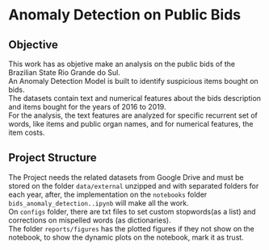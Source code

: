 # Anomaly Detection on Public Bids

## Objective

This work has as objetive make an analysis on the public bids of the Brazilian State Rio Grande do Sul.\
An Anomaly Detection Model is built to identify suspicious items bought on bids.\
The datasets contain text and numerical features about the bids description and items bought for the years of 2016 to 2019.\
For the analysis, the text features are analyzed for specific recurrent set of words, like items and public organ names, and for numerical features, the item costs.

## Project Structure

The Project needs the related datasets from Google Drive and must be stored on the folder `data/external` unzipped and with separated folders for each year, after, the implementation on the `notebooks` folder `bids_anomaly_detection..ipynb` will make all the work.\
On `configs` folder, there are txt files to set custom stopwords(as a list) and corrections on mispelled words (as dictionaries).\
The folder `reports/figures` has the plotted figures if they not show on the notebook, to show the dynamic plots on the notebook, mark it as trust.